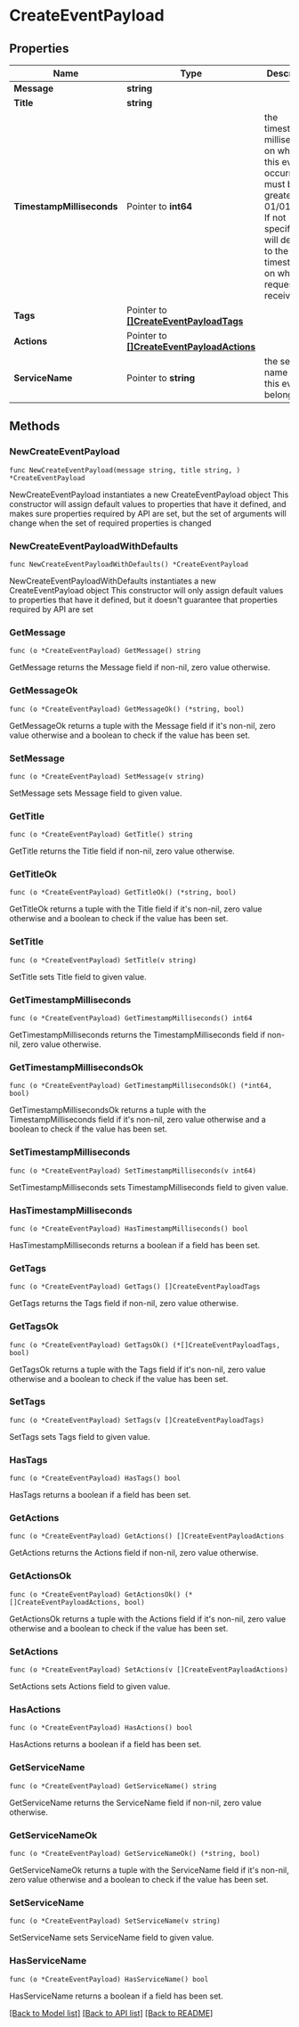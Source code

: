 # CreateEventPayload

## Properties

Name | Type | Description | Notes
------------ | ------------- | ------------- | -------------
**Message** | **string** |  | 
**Title** | **string** |  | 
**TimestampMilliseconds** | Pointer to **int64** | the timestamp in milliseconds on which this event occurred. must be greater than 01/01/2020. If not specified, it will default to the timestamp on which the request was received. | [optional] 
**Tags** | Pointer to [**[]CreateEventPayloadTags**](CreateEventPayloadTags.md) |  | [optional] 
**Actions** | Pointer to [**[]CreateEventPayloadActions**](CreateEventPayloadActions.md) |  | [optional] 
**ServiceName** | Pointer to **string** | the service&#39;s name that this event belongs to | [optional] 

## Methods

### NewCreateEventPayload

`func NewCreateEventPayload(message string, title string, ) *CreateEventPayload`

NewCreateEventPayload instantiates a new CreateEventPayload object
This constructor will assign default values to properties that have it defined,
and makes sure properties required by API are set, but the set of arguments
will change when the set of required properties is changed

### NewCreateEventPayloadWithDefaults

`func NewCreateEventPayloadWithDefaults() *CreateEventPayload`

NewCreateEventPayloadWithDefaults instantiates a new CreateEventPayload object
This constructor will only assign default values to properties that have it defined,
but it doesn't guarantee that properties required by API are set

### GetMessage

`func (o *CreateEventPayload) GetMessage() string`

GetMessage returns the Message field if non-nil, zero value otherwise.

### GetMessageOk

`func (o *CreateEventPayload) GetMessageOk() (*string, bool)`

GetMessageOk returns a tuple with the Message field if it's non-nil, zero value otherwise
and a boolean to check if the value has been set.

### SetMessage

`func (o *CreateEventPayload) SetMessage(v string)`

SetMessage sets Message field to given value.


### GetTitle

`func (o *CreateEventPayload) GetTitle() string`

GetTitle returns the Title field if non-nil, zero value otherwise.

### GetTitleOk

`func (o *CreateEventPayload) GetTitleOk() (*string, bool)`

GetTitleOk returns a tuple with the Title field if it's non-nil, zero value otherwise
and a boolean to check if the value has been set.

### SetTitle

`func (o *CreateEventPayload) SetTitle(v string)`

SetTitle sets Title field to given value.


### GetTimestampMilliseconds

`func (o *CreateEventPayload) GetTimestampMilliseconds() int64`

GetTimestampMilliseconds returns the TimestampMilliseconds field if non-nil, zero value otherwise.

### GetTimestampMillisecondsOk

`func (o *CreateEventPayload) GetTimestampMillisecondsOk() (*int64, bool)`

GetTimestampMillisecondsOk returns a tuple with the TimestampMilliseconds field if it's non-nil, zero value otherwise
and a boolean to check if the value has been set.

### SetTimestampMilliseconds

`func (o *CreateEventPayload) SetTimestampMilliseconds(v int64)`

SetTimestampMilliseconds sets TimestampMilliseconds field to given value.

### HasTimestampMilliseconds

`func (o *CreateEventPayload) HasTimestampMilliseconds() bool`

HasTimestampMilliseconds returns a boolean if a field has been set.

### GetTags

`func (o *CreateEventPayload) GetTags() []CreateEventPayloadTags`

GetTags returns the Tags field if non-nil, zero value otherwise.

### GetTagsOk

`func (o *CreateEventPayload) GetTagsOk() (*[]CreateEventPayloadTags, bool)`

GetTagsOk returns a tuple with the Tags field if it's non-nil, zero value otherwise
and a boolean to check if the value has been set.

### SetTags

`func (o *CreateEventPayload) SetTags(v []CreateEventPayloadTags)`

SetTags sets Tags field to given value.

### HasTags

`func (o *CreateEventPayload) HasTags() bool`

HasTags returns a boolean if a field has been set.

### GetActions

`func (o *CreateEventPayload) GetActions() []CreateEventPayloadActions`

GetActions returns the Actions field if non-nil, zero value otherwise.

### GetActionsOk

`func (o *CreateEventPayload) GetActionsOk() (*[]CreateEventPayloadActions, bool)`

GetActionsOk returns a tuple with the Actions field if it's non-nil, zero value otherwise
and a boolean to check if the value has been set.

### SetActions

`func (o *CreateEventPayload) SetActions(v []CreateEventPayloadActions)`

SetActions sets Actions field to given value.

### HasActions

`func (o *CreateEventPayload) HasActions() bool`

HasActions returns a boolean if a field has been set.

### GetServiceName

`func (o *CreateEventPayload) GetServiceName() string`

GetServiceName returns the ServiceName field if non-nil, zero value otherwise.

### GetServiceNameOk

`func (o *CreateEventPayload) GetServiceNameOk() (*string, bool)`

GetServiceNameOk returns a tuple with the ServiceName field if it's non-nil, zero value otherwise
and a boolean to check if the value has been set.

### SetServiceName

`func (o *CreateEventPayload) SetServiceName(v string)`

SetServiceName sets ServiceName field to given value.

### HasServiceName

`func (o *CreateEventPayload) HasServiceName() bool`

HasServiceName returns a boolean if a field has been set.


[[Back to Model list]](../README.md#documentation-for-models) [[Back to API list]](../README.md#documentation-for-api-endpoints) [[Back to README]](../README.md)


